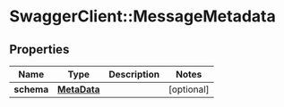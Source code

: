 # SwaggerClient::MessageMetadata

## Properties
Name | Type | Description | Notes
------------ | ------------- | ------------- | -------------
**schema** | [**MetaData**](MetaData.md) |  | [optional] 


